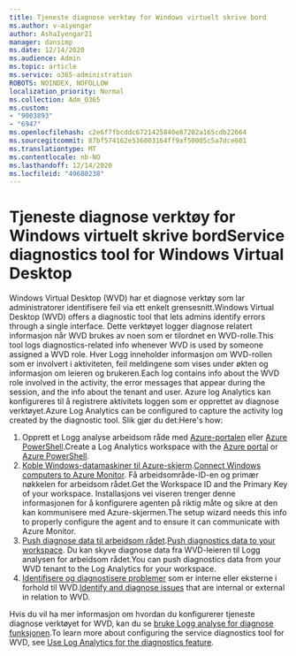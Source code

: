```yaml
---
title: Tjeneste diagnose verktøy for Windows virtuelt skrive bord
ms.author: v-aiyengar
author: AshaIyengar21
manager: dansimp
ms.date: 12/14/2020
ms.audience: Admin
ms.topic: article
ms.service: o365-administration
ROBOTS: NOINDEX, NOFOLLOW
localization_priority: Normal
ms.collection: Adm_O365
ms.custom:
- "9003893"
- "6947"
ms.openlocfilehash: c2e6f7fbcddc6721425840e87202a165cdb22664
ms.sourcegitcommit: 87bf574162e536003164ff9af50005c5a7dce601
ms.translationtype: MT
ms.contentlocale: nb-NO
ms.lasthandoff: 12/14/2020
ms.locfileid: "49680238"
---
```

# <a name="service-diagnostics-tool-for-windows-virtual-desktop"></a><span data-ttu-id="02c49-102">Tjeneste diagnose verktøy for Windows virtuelt skrive bord</span><span class="sxs-lookup"><span data-stu-id="02c49-102">Service diagnostics tool for Windows Virtual Desktop</span></span>

<span data-ttu-id="02c49-103">Windows Virtual Desktop (WVD) har et diagnose verktøy som lar administratorer identifisere feil via ett enkelt grensesnitt.</span><span class="sxs-lookup"><span data-stu-id="02c49-103">Windows Virtual Desktop (WVD) offers a diagnostic tool that lets admins identify errors through a single interface.</span></span> <span data-ttu-id="02c49-104">Dette verktøyet logger diagnose relatert informasjon når WVD brukes av noen som er tilordnet en WVD-rolle.</span><span class="sxs-lookup"><span data-stu-id="02c49-104">This tool logs diagnostics-related info whenever WVD is used by someone assigned a WVD role.</span></span> <span data-ttu-id="02c49-105">Hver Logg inneholder informasjon om WVD-rollen som er involvert i aktiviteten, feil meldingene som vises under økten og informasjon om leieren og brukeren.</span><span class="sxs-lookup"><span data-stu-id="02c49-105">Each log contains info about the WVD role involved in the activity, the error messages that appear during the session, and the info about the tenant and user.</span></span> <span data-ttu-id="02c49-106">Azure log Analytics kan konfigureres til å registrere aktivitets loggen som er opprettet av diagnose verktøyet.</span><span class="sxs-lookup"><span data-stu-id="02c49-106">Azure Log Analytics can be configured to capture the activity log created by the diagnostic tool.</span></span> <span data-ttu-id="02c49-107">Slik gjør du det:</span><span class="sxs-lookup"><span data-stu-id="02c49-107">Here's how:</span></span>

1. <span data-ttu-id="02c49-108">Opprett et Logg analyse arbeidsom råde med [Azure-portalen](https://go.microsoft.com/fwlink/?linkid=2129500) eller [Azure PowerShell](https://go.microsoft.com/fwlink/?linkid=2129501).</span><span class="sxs-lookup"><span data-stu-id="02c49-108">Create a Log Analytics workspace with the [Azure portal](https://go.microsoft.com/fwlink/?linkid=2129500) or [Azure PowerShell](https://go.microsoft.com/fwlink/?linkid=2129501).</span></span>
1. <span data-ttu-id="02c49-109">[Koble Windows-datamaskiner til Azure-skjerm](https://go.microsoft.com/fwlink/?linkid=2129913).</span><span class="sxs-lookup"><span data-stu-id="02c49-109">[Connect Windows computers to Azure Monitor](https://go.microsoft.com/fwlink/?linkid=2129913).</span></span> <span data-ttu-id="02c49-110">Få arbeidsområde-ID-en og primær nøkkelen for arbeidsom rådet.</span><span class="sxs-lookup"><span data-stu-id="02c49-110">Get the Workspace ID and the Primary Key of your workspace.</span></span> <span data-ttu-id="02c49-111">Installasjons vei viseren trenger denne informasjonen for å konfigurere agenten på riktig måte og sikre at den kan kommunisere med Azure-skjermen.</span><span class="sxs-lookup"><span data-stu-id="02c49-111">The setup wizard needs this info to properly configure the agent and to ensure it can communicate with Azure Monitor.</span></span>
1. <span data-ttu-id="02c49-112">[Push diagnose data til arbeidsom rådet](https://go.microsoft.com/fwlink/?linkid=2128284).</span><span class="sxs-lookup"><span data-stu-id="02c49-112">[Push diagnostics data to your workspace](https://go.microsoft.com/fwlink/?linkid=2128284).</span></span> <span data-ttu-id="02c49-113">Du kan skyve diagnose data fra WVD-leieren til Logg analysen for arbeidsom rådet.</span><span class="sxs-lookup"><span data-stu-id="02c49-113">You can push diagnostics data from your WVD tenant to the Log Analytics for your workspace.</span></span>
1. <span data-ttu-id="02c49-114">[Identifisere og diagnostisere problemer](https://go.microsoft.com/fwlink/?linkid=2128338) som er interne eller eksterne i forhold til WVD.</span><span class="sxs-lookup"><span data-stu-id="02c49-114">[Identify and diagnose issues](https://go.microsoft.com/fwlink/?linkid=2128338) that are internal or external in relation to WVD.</span></span>

<span data-ttu-id="02c49-115">Hvis du vil ha mer informasjon om hvordan du konfigurerer tjeneste diagnose verktøyet for WVD, kan du se [bruke Logg analyse for diagnose funksjonen](https://go.microsoft.com/fwlink/?linkid=2128084).</span><span class="sxs-lookup"><span data-stu-id="02c49-115">To learn more about configuring the service diagnostics tool for WVD, see [Use Log Analytics for the diagnostics feature](https://go.microsoft.com/fwlink/?linkid=2128084).</span></span>
